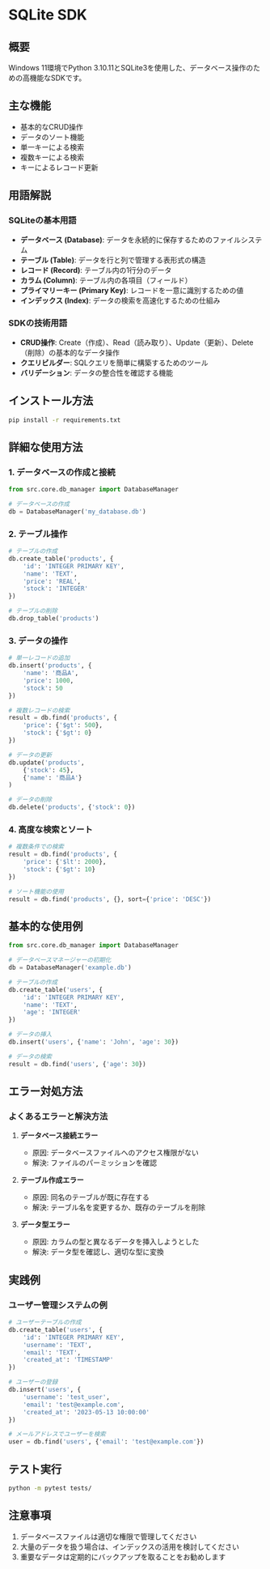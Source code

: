 # SQLite SDK

## 概要
Windows 11環境でPython 3.10.11とSQLite3を使用した、データベース操作のための高機能なSDKです。

## 主な機能
- 基本的なCRUD操作
- データのソート機能
- 単一キーによる検索
- 複数キーによる検索
- キーによるレコード更新

## 用語解説
### SQLiteの基本用語
- **データベース (Database)**: データを永続的に保存するためのファイルシステム
- **テーブル (Table)**: データを行と列で管理する表形式の構造
- **レコード (Record)**: テーブル内の1行分のデータ
- **カラム (Column)**: テーブル内の各項目（フィールド）
- **プライマリーキー (Primary Key)**: レコードを一意に識別するための値
- **インデックス (Index)**: データの検索を高速化するための仕組み

### SDKの技術用語
- **CRUD操作**: Create（作成）、Read（読み取り）、Update（更新）、Delete（削除）の基本的なデータ操作
- **クエリビルダー**: SQLクエリを簡単に構築するためのツール
- **バリデーション**: データの整合性を確認する機能

## インストール方法
```bash
pip install -r requirements.txt
```

## 詳細な使用方法
### 1. データベースの作成と接続
```python
from src.core.db_manager import DatabaseManager

# データベースの作成
db = DatabaseManager('my_database.db')
```

### 2. テーブル操作
```python
# テーブルの作成
db.create_table('products', {
    'id': 'INTEGER PRIMARY KEY',
    'name': 'TEXT',
    'price': 'REAL',
    'stock': 'INTEGER'
})

# テーブルの削除
db.drop_table('products')
```

### 3. データの操作
```python
# 単一レコードの追加
db.insert('products', {
    'name': '商品A',
    'price': 1000,
    'stock': 50
})

# 複数レコードの検索
result = db.find('products', {
    'price': {'$gt': 500},
    'stock': {'$gt': 0}
})

# データの更新
db.update('products', 
    {'stock': 45}, 
    {'name': '商品A'}
)

# データの削除
db.delete('products', {'stock': 0})
```

### 4. 高度な検索とソート
```python
# 複数条件での検索
result = db.find('products', {
    'price': {'$lt': 2000},
    'stock': {'$gt': 10}
})

# ソート機能の使用
result = db.find('products', {}, sort={'price': 'DESC'})
```

## 基本的な使用例
```python
from src.core.db_manager import DatabaseManager

# データベースマネージャーの初期化
db = DatabaseManager('example.db')

# テーブルの作成
db.create_table('users', {
    'id': 'INTEGER PRIMARY KEY',
    'name': 'TEXT',
    'age': 'INTEGER'
})

# データの挿入
db.insert('users', {'name': 'John', 'age': 30})

# データの検索
result = db.find('users', {'age': 30})
```

## エラー対処方法
### よくあるエラーと解決方法
1. **データベース接続エラー**
   - 原因: データベースファイルへのアクセス権限がない
   - 解決: ファイルのパーミッションを確認

2. **テーブル作成エラー**
   - 原因: 同名のテーブルが既に存在する
   - 解決: テーブル名を変更するか、既存のテーブルを削除

3. **データ型エラー**
   - 原因: カラムの型と異なるデータを挿入しようとした
   - 解決: データ型を確認し、適切な型に変換

## 実践例
### ユーザー管理システムの例
```python
# ユーザーテーブルの作成
db.create_table('users', {
    'id': 'INTEGER PRIMARY KEY',
    'username': 'TEXT',
    'email': 'TEXT',
    'created_at': 'TIMESTAMP'
})

# ユーザーの登録
db.insert('users', {
    'username': 'test_user',
    'email': 'test@example.com',
    'created_at': '2023-05-13 10:00:00'
})

# メールアドレスでユーザーを検索
user = db.find('users', {'email': 'test@example.com'})
```

## テスト実行
```bash
python -m pytest tests/
```

## 注意事項
1. データベースファイルは適切な権限で管理してください
2. 大量のデータを扱う場合は、インデックスの活用を検討してください
3. 重要なデータは定期的にバックアップを取ることをお勧めします
